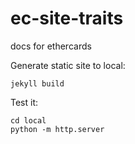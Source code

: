 # ec-site-traits
docs for ethercards

Generate static site to local:

`jekyll build`

Test it:

```
cd local
python -m http.server
```
